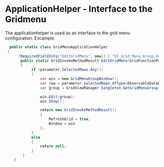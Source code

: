 # ApplicationHelper - Interface to the Gridmenu

The applicationhelper is used as an interface to the grid menu configuration. 
Excample:

```csharp
  public static class GridMenuApplicationHelper
 {
      [RequiredFieldInfo("EditGridMenu", new[] { "UI_Grid_Menu_Group.Guid" })]
       public static GridInvokeMethodResult EditGridMenu(GridFunctionParameter parameter)
       {
            if (parameter.SelectedRows.Any())
            {
                var win = new GridMenuGroupWindow();
                var row = parameter.SelectedRows.OfType<ObservableDataRow>().First();
                var group = GridViewManager.Singleton.GetGridMenuGroup((Guid)row["Guid"]);

                win.Edit(group);
                win.Show();

                return new GridInvokeMethodResult()
                {
                    RefreshGrid = true,
                    Window = win
                };
            }
            else
            {
                return null;
            }
        }
	}
```